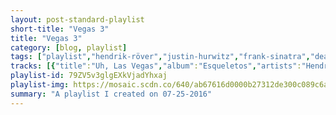 ```yaml
---
layout: post-standard-playlist
short-title: "Vegas 3"
title: "Vegas 3"
category: [blog, playlist]
tags: ["playlist","hendrik-röver","justin-hurwitz","frank-sinatra","dean-martin","frank-sinatra","hank-levy","louis-prima,-keely-smith","louis-prima,-keely-smith","louis-prima,-keely-smith","the-futureheads"]
tracks: [{"title":"Uh, Las Vegas","album":"Esqueletos","artists":"Hendrik Röver"},{"title":"Practicing","album":"Whiplash (Original Motion Picture Soundtrack)","artists":"Justin Hurwitz"},{"title":"Come Dance With Me - 1998 Remastered","album":"Come Dance With Me! (Remastered)","artists":"Frank Sinatra"},{"title":"You're Nobody 'Til Somebody Loves You - 1997 - Remastered","album":"Dino: The Essential Dean Martin","artists":"Dean Martin"},{"title":"Luck Be A Lady - Remastered ) [The Frank Sinatra Collection]","album":"Nothing But The Best [The Frank Sinatra Collection]","artists":"Frank Sinatra"},{"title":"Whiplash","album":"Whiplash (Original Motion Picture Soundtrack)","artists":"Hank Levy"},{"title":"Them There Eyes/Honeysuckle Rose","album":"Live From Las Vegas","artists":"Louis Prima, Keely Smith"},{"title":"Too Marvelous For Words","album":"Live From Las Vegas","artists":"Louis Prima, Keely Smith"},{"title":"Don't Take Your Love From Me","album":"Live From Las Vegas","artists":"Louis Prima, Keely Smith"},{"title":"Sun Goes Down","album":"The Chaos","artists":"The Futureheads"}]
playlist-id: 79ZV5v3glgEXkVjadYhxaj
playlist-img: https://mosaic.scdn.co/640/ab67616d0000b27312de300c089c6ae9a27514a5ab67616d0000b27352fc3755a423df267c8b6cbfab67616d0000b2737167de1e674916f63defe96cab67616d0000b27375030531b99f5060604cb0de
summary: "A playlist I created on 07-25-2016"
---
```

